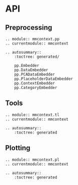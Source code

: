 # API

## Preprocessing

```{eval-rst}
.. module:: mmcontext.pp
.. currentmodule:: mmcontext

.. autosummary::
    :toctree: generated/

    pp.Embedder
    pp.DataEmbedder
    pp.PCADataEmbedder
    pp.PlaceholderDataEmbedder
    pp.ContextEmbedder
    pp.CategoryEmbedder
```

## Tools

```{eval-rst}
.. module:: mmcontext.tl
.. currentmodule:: mmcontext

.. autosummary::
    :toctree: generated
```

## Plotting

```{eval-rst}
.. module:: mmcontext.pl
.. currentmodule:: mmcontext

.. autosummary::
    :toctree: generated
```
